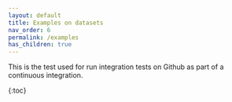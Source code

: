 ```yaml
---
layout: default
title: Examples on datasets
nav_order: 6
permalink: /examples
has_children: true
---
```


This is the test used for run integration tests on Github as part of a continuous integration.

{:toc}


